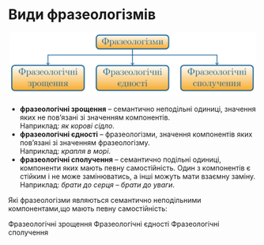 # Види фразеологізмів

<p align="center"><img width="500" class="image" src="../pics/2/5.png"/></p>

* **фразеологiчнi зрощення** – семантично неподiльнi одиницi, значення яких не пов’язанi зi значенням компонентiв.<br>
Наприклад: <i>як коровi сiдло</i>.
* **фразеологiчнi єдностi** – фразеологiзми, значення компонентiв
яких пов’язанi зi значенням фразеологiзму.<br>
Наприклад: <i>крапля в морi</i>.
* **фразеологiчнi сполучення** – семантично подiльнi одиницi, компоненти яких мають певну самостiйнiсть. Один з компонентiв є
стiйким i не може замiнюватись, а iншi можуть мати взаємну замiну.<br>
Наприклад: <i>брати до серця – брати до уваги</i>.

<quiz correctLabel="correct" incorrectLabel="incorrect" checkLabel="check">
    <question text="">
        <p>Які фразеологізми являються семантично неподільними компонентами,що мають певну самостійність:</p>
        <answer>Фразеологічні зрощення</answer>
        <answer>Фразеологічні єдності</answer>
        <answer correct>Фразеологічні сполучення </answer>
    </question>
</quiz>